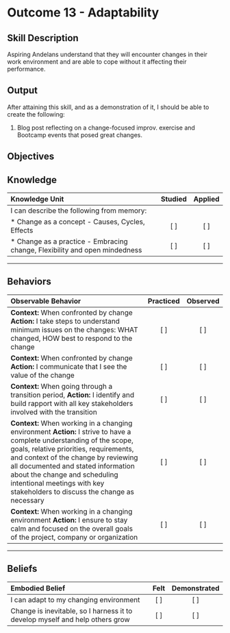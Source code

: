 # Outcome 13 - Adaptability

**Skill Description**
----------
Aspiring Andelans understand that they will encounter changes in their work environment and are able to cope without it affecting their performance.


**Output**
----------
After attaining this skill, and as a demonstration of it, I should be able to create the following:

1. Blog post reflecting on a change-focused improv. exercise and Bootcamp events that posed great changes.


**Objectives**
----------

## **Knowledge**


| Knowledge Unit   |      Studied      | Applied |
|:-------------|:------------------:|:--------:|
| I can describe the following from memory: | | |
| * Change as a concept - Causes, Cycles, Effects  | [ ] |    [ ] |
| * Change as a practice - Embracing change, Flexibility and open mindedness | [ ] |    [ ] |


----------


## **Behaviors**


| Observable Behavior   |      Practiced      | Observed |
|:-------------|:------------------:|:--------:|
| **Context:**  When confronted by change **Action:** I take steps  to understand minimum issues on the changes: WHAT changed, HOW  best to respond to the change | [ ] |    [ ] |
| **Context:**  When confronted by change **Action:** I communicate that I see the value of the change | [ ] |    [ ] |
| **Context:** When going through a transition period, **Action:** I identify and build rapport with all key stakeholders involved with the transition | [ ] |    [ ] |
| **Context:** When working in a changing environment **Action:** I strive to have a complete understanding of the scope, goals, relative priorities, requirements, and context of the change by reviewing all documented and stated information about the change and scheduling intentional meetings with key stakeholders to discuss the change as necessary | [ ] |    [ ] |
| **Context:** When working in a changing environment **Action:** I ensure to stay calm and focused on the overall goals of the project, company or organization | [ ] |    [ ] |

----------


## **Beliefs**


| Embodied Belief   |      Felt      | Demonstrated |
|:-------------|:------------------:|:--------:|
| I can adapt to my changing environment |   [ ]   |   [ ] |
| Change is inevitable, so I harness it to develop myself and help others grow |   [ ]   |   [ ] |

